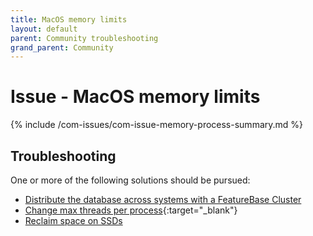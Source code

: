 ```yaml
---
title: MacOS memory limits
layout: default
parent: Community troubleshooting
grand_parent: Community
---
```


# Issue - MacOS memory limits

{% include /com-issues/com-issue-memory-process-summary.md %}

## Troubleshooting

One or more of the following solutions should be pursued:

* [Distribute the database across systems with a FeatureBase Cluster](/docs/com-config/old-resize-cluster)
* [Change max threads per process](https://www.baeldung.com/linux/max-threads-per-process){:target="_blank"}
* [Reclaim space on SSDs](/docs/community/com-troubleshooting/com-issue-linux-ssd)
